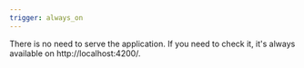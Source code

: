 ```yaml
---
trigger: always_on
---
```


There is no need to serve the application. If you need to check it, it's always available on http://localhost:4200/.